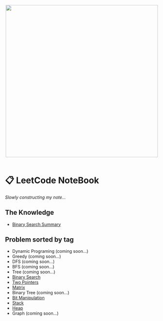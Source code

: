 <header>
    <img class="page-cover-image" src="https://www.notion.so/images/page-cover/rijksmuseum_claesz_1628.jpg" width="500" />
</header>

# 📋 LeetCode NoteBook

*Slowly constructing my note...*

## The Knowledge
- [Binary Search Summary](./fundamental%20knowledge/Binary%20Search%20Summary.md)

## Problem sorted by tag
- Dynamic Programing (coming soon...)
- Greedy (coming soon...)
- DFS (coming soon...)
- BFS (coming soon...)
- Tree (coming soon...)
- [Binary Search](./problems-by-tag/binary%20search/)
- [Two Pointers](./problems-by-tag/two%20pointers/)
- [Matrix](./problems-by-tag/matrix/)
- Binary Tree (coming soon...)
- [Bit Manipulation](./problems-by-tag/bit%20manipulation/)
- [Stack](./problems-by-tag/stack/)
- [Heap](./problems-by-tag/heap/)
- Graph (coming soon...)

